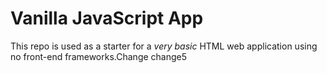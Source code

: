 # Vanilla JavaScript App

This repo is used as a starter for a _very basic_ HTML web application using no front-end frameworks.Change
change5
